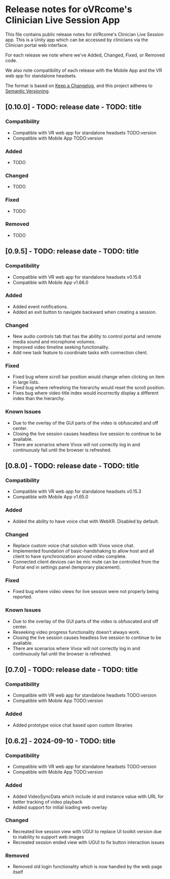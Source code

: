 # Release notes for oVRcome's Clinician Live Session App

This file contains public release notes for oVRcome's Clinician Live Session app. This is a Unity app which can be accessed by clinicians via the Clinician portal web interface.

For each release we note where we've Added, Changed, Fixed, or Removed code.

We also note compatibility of each release with the Mobile App and the VR web app for standalone headsets.

The format is based on [Keep a Changelog](https://keepachangelog.com/en/1.1.0/),
and this project adheres to [Semantic Versioning](https://semver.org/spec/v2.0.0.html).

## [0.10.0] - TODO: release date - TODO: title

### Compatibility
- Compatible with VR web app for standalone headsets TODO:version
- Compatible with Mobile App TODO:version

### Added

- TODO

### Changed

- TODO

### Fixed

- TODO

### Removed

- TODO

## [0.9.5] - TODO: release date - TODO: title

### Compatibility

- Compatible with VR web app for standalone headsets v0.15.6
- Compatible with Mobile App v1.66.0

### Added

- Added event notifications.
- Added an exit button to navigate backward when creating a session.

### Changed
- New audio controls tab that has the ability to control portal and remote media sound and microphone volumes.
- Improved video timeline seeking functionality.
- Add new task feature to coordinate tasks with connection client.

### Fixed
- Fixed bug where scroll bar position would change when clicking on item in large lists.
- Fixed bug where refreshing the hierarchy would reset the scroll position.
- Fixes bug where video title index would incorrectly display a different index than the hierarchy.

### Known Issues
- Due to the overlay of the GUI parts of the video is obfuscated and off center.
- Closing the live session causes headless live session to continue to be available.
- There are scenarios where Vivox will not correctly log in and continuously fail until the browser is refreshed.

## [0.8.0] - TODO: release date - TODO: title

### Compatibility

- Compatible with VR web app for standalone headsets v0.15.3
- Compatible with Mobile App v1.65.0

### Added

- Added the ability to have voice chat with WebXR. Disabled by default.

### Changed

- Replace custom voice chat solution with Vivox voice chat.
- Implemented foundation of basic-handshaking to allow host and all client to have synchronization around video complete.
- Connected client devices can be mic mute can be controlled from the Portal end in settings panel (temporary placement).

### Fixed

- Fixed bug where video views for live session were not properly being reported.

### Known Issues
- Due to the overlay of the GUI parts of the video is obfuscated and off center.
- Reseeking video progress functionality doesn’t always work.
- Closing the live session causes headless live session to continue to be avaliable.
- There are scenarios where Vivox will not correctly log in and continuously fail until the browser is refreshed.

## [0.7.0] - TODO: release date - TODO: title

### Compatibility

- Compatible with VR web app for standalone headsets TODO:version
- Compatible with Mobile App TODO:version

### Added

- Added prototype voice chat based upon custom libraries

## [0.6.2] - 2024-09-10 - TODO: title

### Compatibility

- Compatible with VR web app for standalone headsets TODO:version
- Compatible with Mobile App TODO:version

### Added

- Added VideoSyncData which include id and instance value with URL for better tracking of video playback
- Added support for initial loading web overlay

### Changed

- Recreated live session view with UGUI to replace UI toolkit version due to inability to support web images
- Recreated session ended view with UGUI to fix button interaction issues

### Removed

- Removed old login functionality which is now handled by the web page itself
